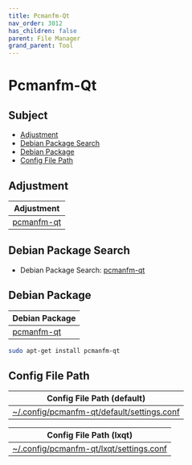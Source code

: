 ```yaml
---
title: Pcmanfm-Qt
nav_order: 3012
has_children: false
parent: File Manager
grand_parent: Tool
---
```



# Pcmanfm-Qt


## Subject

* [Adjustment](#adjustment)
* [Debian Package Search](#debian-package-search)
* [Debian Package](#debian-package)
* [Config File Path](#config-file-path)


## Adjustment

| Adjustment |
| --- |
| [pcmanfm-qt](https://github.com/samwhelp/lubuntu-adjustment/tree/main/prototype/main/tool-config/pcmanfm-qt) |


## Debian Package Search

* Debian Package Search: [pcmanfm-qt](https://packages.debian.org/search?searchon=names&keywords=pcmanfm-qt)


## Debian Package

| Debian Package |
| --- |
| [pcmanfm-qt](https://packages.debian.org/stable/pcmanfm-qt) |

``` sh
sudo apt-get install pcmanfm-qt
```


## Config File Path

| Config File Path (default) |
| --- |
| [~/.config/pcmanfm-qt/default/settings.conf](https://github.com/samwhelp/lubuntu-adjustment/tree/main/prototype/main/tool-config/pcmanfm-qt/asset/overlay/etc/skel/.config/pcmanfm-qt/default/settings.conf) |


| Config File Path (lxqt) |
| --- |
| [~/.config/pcmanfm-qt/lxqt/settings.conf](https://github.com/samwhelp/lubuntu-adjustment/tree/main/prototype/main/tool-config/pcmanfm-qt/asset/overlay/etc/skel/.config/pcmanfm-qt/lxqt/settings.conf) |
